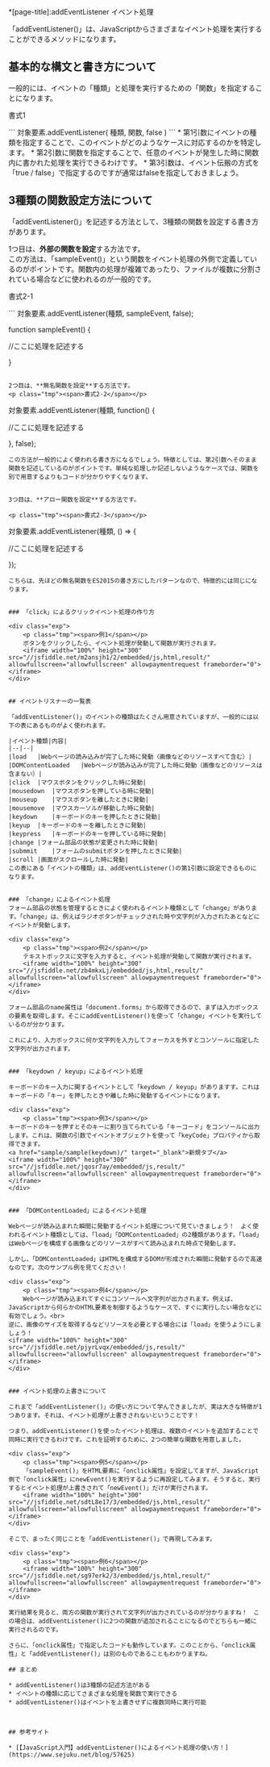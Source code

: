 *[page-title]:addEventListener イベント処理

「addEventListener()」は、JavaScriptからさまざまなイベント処理を実行することができるメソッドになります。

## 基本的な構文と書き方について

一般的には、イベントの「種類」と処理を実行するための「関数」を指定することになります。
<p class="tmp"><span>書式1</span></p>
```
対象要素.addEventListener( 種類, 関数, false )
```
* 第1引数にイベントの種類を指定することで、このイベントがどのようなケースに対応するのかを特定します。
* 第2引数に関数を指定することで、任意のイベントが発生した時に関数内に書かれた処理を実行できるわけです。
* 第3引数は、イベント伝搬の方式を「true / false」で指定するのですが通常はfalseを指定しておきましょう。


## 3種類の関数設定方法について

「addEventListener()」を記述する方法として、3種類の関数を設定する書き方があります。

1つ目は、**外部の関数を設定**する方法です。  
この方法は、「sampleEvent()」という関数をイベント処理の外側で定義しているのがポイントです。関数内の処理が複雑であったり、ファイルが複数に分割されている場合などに使われるのが一般的です。
<p class="tmp"><span>書式2-1</span></p>
```
対象要素.addEventListener(種類, sampleEvent, false);
 
function sampleEvent() {
  
  //ここに処理を記述する
  
}
```

2つ目は、**無名関数を設定**する方法です。
<p class="tmp"><span>書式2-2</span></p>
```
対象要素.addEventListener(種類, function() {
  
  //ここに処理を記述する
  
}, false);
```
この方法が一般的によく使われる書き方になるでしょう。特徴としては、第2引数へそのまま関数を記述しているのがポイントです。単純な処理しか記述しないようなケースでは、関数を別で用意するよりもコードが分かりやすくなります。


3つ目は、**アロー関数を設定**する方法です。

<p class="tmp"><span>書式2-3</span></p>
```
対象要素.addEventListener(種類, () => {
  
  //ここに処理を記述する
  
});
```
こちらは、先ほどの無名関数をES2015の書き方にしたパターンなので、特徴的には同じになります。


### 「click」によるクリックイベント処理の作り方

<div class="exp">
	<p class="tmp"><span>例1</span></p>
	ボタンをクリックしたら、イベント処理が発動して関数が実行されます。
	<iframe width="100%" height="300" src="//jsfiddle.net/m2ansjh1/2/embedded/js,html,result/" allowfullscreen="allowfullscreen" allowpaymentrequest frameborder="0"></iframe>
</div>


## イベントリスナーの一覧表

「addEventListener()」のイベントの種類はたくさん用意されていますが、一般的には以下の表にあるものがよく使われます。

|イベント種類|内容|
|--|--|
|load	|Webページの読み込みが完了した時に発動（画像などのリソースすべて含む）|
|DOMContentLoaded	|Webページが読み込みが完了した時に発動（画像などのリソースは含まない）|
|click	|マウスボタンをクリックした時に発動|
|mousedown	|マウスボタンを押している時に発動|
|mouseup	|マウスボタンを離したときに発動|
|mousemove	|マウスカーソルが移動した時に発動|
|keydown	|キーボードのキーを押したときに発動|
|keyup	|キーボードのキーを離したときに発動|
|keypress	|キーボードのキーを押している時に発動|
|change	|フォーム部品の状態が変更された時に発動|
|submmit	|フォームのsubmitボタンを押したときに発動|
|scroll	|画面がスクロールした時に発動|
この表にある「イベントの種類」は、addEventListener()の第1引数に設定できるものになります。


### 「change」によるイベント処理
フォーム部品の状態を管理するときによく使われるイベント種類として「change」があります。「change」は、例えばラジオボタンがチェックされた時や文字列が入力されたあとなどにイベントが発動します。

<div class="exp">
	<p class="tmp"><span>例2</span></p>
	テキストボックスに文字を入力すると、イベント処理が発動して関数が実行されます。
	<iframe width="100%" height="300" src="//jsfiddle.net/zb4mkxLj/embedded/js,html,result/" allowfullscreen="allowfullscreen" allowpaymentrequest frameborder="0"></iframe>
</div>

フォーム部品のname属性は「document.forms」から取得できるので、まずは入力ボックスの要素を取得します。そこにaddEventListener()を使って「change」イベントを実行しているのが分かります。

これにより、入力ボックスに何か文字列を入力してフォーカスを外すとコンソールに指定した文字列が出力されます。


### 「keydown / keyup」によるイベント処理

キーボードのキー入力に関するイベントとして「keydown / keyup」がありますす。これはキーボードの「キー」を押したときや離した時に発動するイベントになります。

<div class="exp">
	<p class="tmp"><span>例3</span></p>
キーボードのキーを押すとそのキーに割り当てられている「キーコード」をコンソールに出力します。これは、関数の引数でイベントオブジェクトを使って「keyCode」プロパティから取得できます。
<a href="sample/sample(keydown)/" target="_blank">新規タブ</a>
<iframe width="100%" height="300" src="//jsfiddle.net/jqosr7ay/embedded/js,result/" allowfullscreen="allowfullscreen" allowpaymentrequest frameborder="0"></iframe>
</div>

    
### 「DOMContentLoaded」によるイベント処理
    
Webページが読み込まれた瞬間に発動するイベント処理について見ていきましょう！　よく使われるイベント種類としては、「load」「DOMContentLoaded」の2種類があります。「load」はWebページを構成する画像などのリソースがすべて読み込まれた時点で発動します。

しかし、「DOMContentLoaded」はHTMLを構成するDOMが形成された瞬間に発動するので高速なのです。次のサンプル例を見てください！
 
<div class="exp">
	<p class="tmp"><span>例4</span></p>
	Webページが読み込まれてすぐにコンソールへ文字列が出力されます。例えば、JavaScriptから何らかのHTML要素を制御するようなケースで、すぐに実行したい場合などに有効でしょう。<br>
逆に、画像のサイズを取得するなどリソースを必要とする場合には「load」を使うようにしましょう！
<iframe width="100%" height="300" src="//jsfiddle.net/pjyrLvqx/embedded/js,result/" allowfullscreen="allowfullscreen" allowpaymentrequest frameborder="0"></iframe>
</div>
    
    
### イベント処理の上書きについて

これまで「addEventListener()」の使い方について学んできましたが、実は大きな特徴が1つあります。それは、イベント処理が上書きされないということです！

つまり、addEventListener()を使ったイベント処理は、複数のイベントを追加することで同時に実行できるわけです。これを証明するために、2つの簡単な関数を用意しました。

<div class="exp">
	<p class="tmp"><span>例5</span></p>
	「sampleEvent()」をHTML要素に「onclick属性」を設定してますが、JavaScript側で「onclick属性」にnewEvent()を実行するように再設定してみます。そうすると、実行するとイベント処理が上書きされて「newEvent()」だけが実行されます。
	<iframe width="100%" height="300" src="//jsfiddle.net/sdtL8e17/3/embedded/js,html,result/" allowfullscreen="allowfullscreen" allowpaymentrequest frameborder="0"></iframe>
</div>

そこで、まったく同じことを「addEventListener()」で再現してみます。

<div class="exp">
	<p class="tmp"><span>例6</span></p>
	<iframe width="100%" height="300" src="//jsfiddle.net/sg97erk2/3/embedded/js,html,result/" allowfullscreen="allowfullscreen" allowpaymentrequest frameborder="0"></iframe>
</div>

実行結果を見ると、両方の関数が実行されて文字列が出力されているのが分かりますね！　この場合は、addEventListener()に2つの関数が追加されることになるのでどちらも一緒に実行されるのです。

さらに、「onclick属性」で指定したコードも動作しています。このことから、「onclick属性」と「addEventListener()」は別のものであることもわかりますね。

## まとめ

* addEventListener()は3種類の記述方法がある
* イベントの種類に応じてさまざまな処理を関数で実行できる
* addEventListener()はイベントを上書きせずに複数同時に実行可能



## 参考サイト

* [【JavaScript入門】addEventListener()によるイベント処理の使い方！](https://www.sejuku.net/blog/57625)